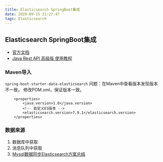 ```yaml
---
title: Elasticsearch SpringBoot集成
date: 2020-09-15 21:27:47
tags: Elasticsearch
---
```


## Elasticsearch SpringBoot集成

- [官方文档](https://www.elastic.co/guide/en/elasticsearch/client/index.html)
- [Java Rest API 高级版 使用教程](https://www.elastic.co/guide/en/elasticsearch/client/java-rest/current/java-rest-high.html)

### Maven导入
`spring-boot-starter-data-elasticsearch`
问题：在Maven中查看版本发现版本不一致。
修改POM.xml，保证版本一致。
```
    <properties>
        <java.version>1.8</java.version>
        <!-- 自定义ES版本 -->
        <elasticsearch.version>7.9.1</elasticsearch.version>
    </properties>
```

### 数据来源
1. 数据库中获取
2. 消息队列中获取
3. [Mysql数据同步Elasticsearch方案总结](https://my.oschina.net/u/4000872/blog/2252620)







